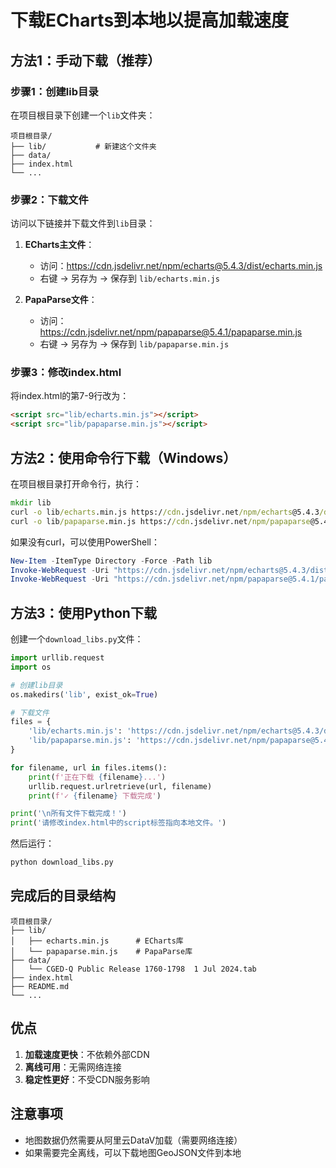 # 下载ECharts到本地以提高加载速度

## 方法1：手动下载（推荐）

### 步骤1：创建lib目录
在项目根目录下创建一个`lib`文件夹：
```
项目根目录/
├── lib/           # 新建这个文件夹
├── data/
├── index.html
└── ...
```

### 步骤2：下载文件
访问以下链接并下载文件到`lib`目录：

1. **ECharts主文件**：
   - 访问：https://cdn.jsdelivr.net/npm/echarts@5.4.3/dist/echarts.min.js
   - 右键 → 另存为 → 保存到 `lib/echarts.min.js`

2. **PapaParse文件**：
   - 访问：https://cdn.jsdelivr.net/npm/papaparse@5.4.1/papaparse.min.js
   - 右键 → 另存为 → 保存到 `lib/papaparse.min.js`

### 步骤3：修改index.html
将index.html的第7-9行改为：
```html
<script src="lib/echarts.min.js"></script>
<script src="lib/papaparse.min.js"></script>
```

## 方法2：使用命令行下载（Windows）

在项目根目录打开命令行，执行：

```cmd
mkdir lib
curl -o lib/echarts.min.js https://cdn.jsdelivr.net/npm/echarts@5.4.3/dist/echarts.min.js
curl -o lib/papaparse.min.js https://cdn.jsdelivr.net/npm/papaparse@5.4.1/papaparse.min.js
```

如果没有curl，可以使用PowerShell：
```powershell
New-Item -ItemType Directory -Force -Path lib
Invoke-WebRequest -Uri "https://cdn.jsdelivr.net/npm/echarts@5.4.3/dist/echarts.min.js" -OutFile "lib/echarts.min.js"
Invoke-WebRequest -Uri "https://cdn.jsdelivr.net/npm/papaparse@5.4.1/papaparse.min.js" -OutFile "lib/papaparse.min.js"
```

## 方法3：使用Python下载

创建一个`download_libs.py`文件：

```python
import urllib.request
import os

# 创建lib目录
os.makedirs('lib', exist_ok=True)

# 下载文件
files = {
    'lib/echarts.min.js': 'https://cdn.jsdelivr.net/npm/echarts@5.4.3/dist/echarts.min.js',
    'lib/papaparse.min.js': 'https://cdn.jsdelivr.net/npm/papaparse@5.4.1/papaparse.min.js'
}

for filename, url in files.items():
    print(f'正在下载 {filename}...')
    urllib.request.urlretrieve(url, filename)
    print(f'✓ {filename} 下载完成')

print('\n所有文件下载完成！')
print('请修改index.html中的script标签指向本地文件。')
```

然后运行：
```bash
python download_libs.py
```

## 完成后的目录结构

```
项目根目录/
├── lib/
│   ├── echarts.min.js      # ECharts库
│   └── papaparse.min.js    # PapaParse库
├── data/
│   └── CGED-Q Public Release 1760-1798  1 Jul 2024.tab
├── index.html
├── README.md
└── ...
```

## 优点

1. **加载速度更快**：不依赖外部CDN
2. **离线可用**：无需网络连接
3. **稳定性更好**：不受CDN服务影响

## 注意事项

- 地图数据仍然需要从阿里云DataV加载（需要网络连接）
- 如果需要完全离线，可以下载地图GeoJSON文件到本地